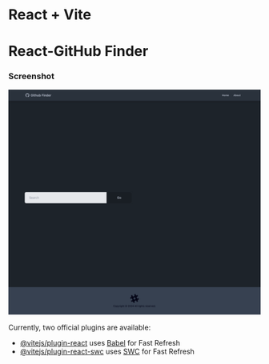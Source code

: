 # React + Vite

# React-GitHub Finder

### Screenshot

![](./images/Screenshot%202024-08-27%20at%2008-29-31%20Github%20Finder%20React%20App.png)

Currently, two official plugins are available:

- [@vitejs/plugin-react](https://github.com/vitejs/vite-plugin-react/blob/main/packages/plugin-react/README.md) uses [Babel](https://babeljs.io/) for Fast Refresh
- [@vitejs/plugin-react-swc](https://github.com/vitejs/vite-plugin-react-swc) uses [SWC](https://swc.rs/) for Fast Refresh
